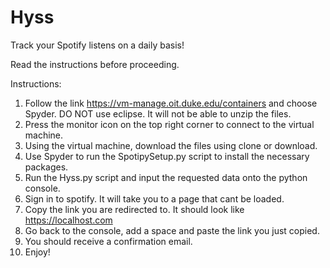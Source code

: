 # Hyss
Track your Spotify listens on a daily basis!

Read the instructions before proceeding.

Instructions:
1. Follow the link https://vm-manage.oit.duke.edu/containers and choose Spyder. 
   DO NOT use eclipse. It will not be able to unzip the files. 
2. Press the monitor icon on the top right corner to connect to the virtual machine.
3. Using the virtual machine, download the files using clone or download.
3. Use Spyder to run the SpotipySetup.py script to install the necessary packages.
4. Run the Hyss.py script and input the requested data onto the python console.
5. Sign in to spotify. It will take you to a page that cant be loaded. 
6. Copy the link you are redirected to. It should look like https://localhost.com
7. Go back to the console, add a space and paste the link you just copied.
8. You should receive a confirmation email.
9. Enjoy!
